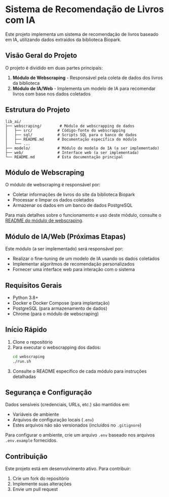 # Sistema de Recomendação de Livros com IA

Este projeto implementa um sistema de recomendação de livros baseado em IA, utilizando dados extraídos da biblioteca Biopark.

## Visão Geral do Projeto

O projeto é dividido em duas partes principais:

1. **Módulo de Webscraping** - Responsável pela coleta de dados dos livros da biblioteca
2. **Módulo de IA/Web** - Implementa um modelo de IA para recomendar livros com base nos dados coletados

## Estrutura do Projeto

```
lib_ai/
├── webscraping/        # Módulo de webscrapping de dados
│   ├── src/           # Código-fonte do webscrapping
│   ├── sql/           # Scripts SQL para o banco de dados
│   ├── README.md      # Documentação específica do módulo
│   └── ...
├── modelo/            # Módulo do modelo de IA (a ser implementado)
├── web/               # Interface web (a ser implementada)
└── README.md          # Esta documentação principal
```

## Módulo de Webscraping

O módulo de webscraping é responsável por:

- Coletar informações de livros do site da biblioteca Biopark
- Processar e limpar os dados coletados
- Armazenar os dados em um banco de dados PostgreSQL

Para mais detalhes sobre o funcionamento e uso deste módulo, consulte o [README do módulo de webscraping](webscraping/README.md).

## Módulo de IA/Web (Próximas Etapas)

Este módulo (a ser implementado) será responsável por:

- Realizar o fine-tuning de um modelo de IA usando os dados coletados
- Implementar algoritmos de recomendação personalizados
- Fornecer uma interface web para interação com o sistema

## Requisitos Gerais

- Python 3.8+
- Docker e Docker Compose (para implantação)
- PostgreSQL (para armazenamento de dados)
- Chrome (para o módulo de webscraping)

## Início Rápido

1. Clone o repositório
2. Para executar o webscrapping dos dados:
   ```bash
   cd webscraping
   ./run.sh
   ```
3. Consulte o README específico de cada módulo para instruções detalhadas

## Segurança e Configuração

Dados sensíveis (credenciais, URLs, etc.) são mantidos em:
- Variáveis de ambiente
- Arquivos de configuração locais (`.env`)
- Estes arquivos não são versionados (incluídos no `.gitignore`)

Para configurar o ambiente, crie um arquivo `.env` baseado nos arquivos `.env.example` fornecidos.

## Contribuição

Este projeto está em desenvolvimento ativo. Para contribuir:
1. Crie um fork do repositório
2. Implemente suas alterações
3. Envie um pull request
